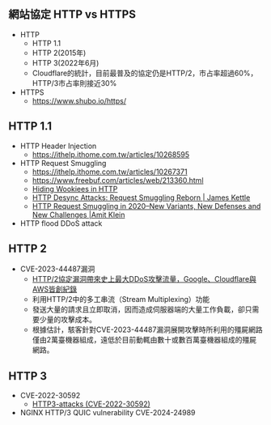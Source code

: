 ## 網站協定 HTTP vs HTTPS
- HTTP
  - HTTP 1.1
  - HTTP 2(2015年)
  - HTTP 3(2022年6月)
  - Cloudflare的統計，目前最普及的協定仍是HTTP/2，市占率超過60%，HTTP/3市占率則接近30% 
- HTTPS
  - https://www.shubo.io/https/ 


## HTTP 1.1
- HTTP Header Injection
  - https://ithelp.ithome.com.tw/articles/10268595 
- HTTP Request Smuggling
  - https://ithelp.ithome.com.tw/articles/10267371
  - https://www.freebuf.com/articles/web/213360.html
  - [Hiding Wookiees in HTTP](https://media.defcon.org/DEF%20CON%2024/DEF%20CON%2024%20presentations/DEF%20CON%2024%20-%20Regilero-Hiding-Wookiees-In-Http.pdf)
  - [HTTP Desync Attacks: Request Smuggling Reborn | James Kettle](https://portswigger.net/research/http-desync-attacks-request-smuggling-reborn)
  - [HTTP Request Smuggling in 2020–New Variants, New Defenses and New Challenges |Amit Klein](https://i.blackhat.com/USA-20/Wednesday/us-20-Klein-HTTP-Request-Smuggling-In-2020-New-Variants-New-Defenses-And-New-Challenges-wp.pdf)   
- HTTP flood DDoS attack
## HTTP 2
- CVE-2023-44487漏洞
  - [HTTP/2協定漏洞帶來史上最大DDoS攻擊流量，Google、Cloudflare與AWS皆創紀錄](https://www.ithome.com.tw/news/159221)
  - 利用HTTP/2中的多工串流（Stream Multiplexing）功能
  - 發送大量的請求且立即取消，因而造成伺服器端的大量工作負載，卻只需要少量的攻擊成本。
  - 根據估計，駭客針對CVE-2023-44487漏洞展開攻擊時所利用的殭屍網路僅由2萬臺機器組成，遠低於目前動輒由數十或數百萬臺機器組成的殭屍網路。
## HTTP 3
- CVE-2022-30592
  - [HTTP3-attacks (CVE-2022-30592)](https://github.com/efchatz/HTTP3-attacks) 
- NGINX HTTP/3 QUIC vulnerability CVE-2024-24989
